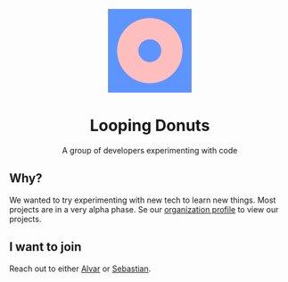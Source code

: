 <p align="center">
  <img alt="Logo" src="https://raw.githubusercontent.com/loopingdonuts/info/main/logo.png" width="150px"/>
</p>

<h1 align="center">Looping Donuts</h1>
<p align="center">A group of developers experimenting with code</p>


## Why?
We wanted to try experimenting with new tech to learn new things. Most projects are in a very alpha phase. Se our [organization profile](https://github.com/loopingdonuts) to view our projects.

## I want to join
Reach out to either [Alvar](https://github.com/alvarlagerlof) or [Sebastian](https://github.com/Qupergo).

